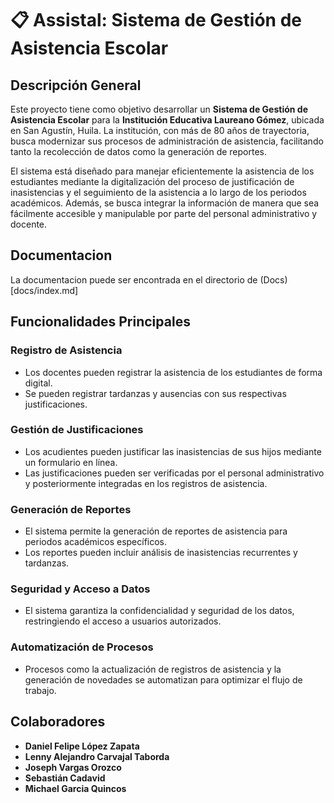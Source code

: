 # 📋 Assistal: Sistema de Gestión de Asistencia Escolar

## Descripción General

Este proyecto tiene como objetivo desarrollar un **Sistema de Gestión de Asistencia Escolar** para la **Institución Educativa Laureano Gómez**, ubicada en San Agustín, Huila. La institución, con más de 80 años de trayectoria, busca modernizar sus procesos de administración de asistencia, facilitando tanto la recolección de datos como la generación de reportes.

El sistema está diseñado para manejar eficientemente la asistencia de los estudiantes mediante la digitalización del proceso de justificación de inasistencias y el seguimiento de la asistencia a lo largo de los periodos académicos. Además, se busca integrar la información de manera que sea fácilmente accesible y manipulable por parte del personal administrativo y docente.

## Documentacion

La documentacion puede ser encontrada en el directorio de (Docs)[docs/index.md]

## Funcionalidades Principales

### Registro de Asistencia
- Los docentes pueden registrar la asistencia de los estudiantes de forma digital.
- Se pueden registrar tardanzas y ausencias con sus respectivas justificaciones.

### Gestión de Justificaciones
- Los acudientes pueden justificar las inasistencias de sus hijos mediante un formulario en línea.
- Las justificaciones pueden ser verificadas por el personal administrativo y posteriormente integradas en los registros de asistencia.

### Generación de Reportes
- El sistema permite la generación de reportes de asistencia para periodos académicos específicos.
- Los reportes pueden incluir análisis de inasistencias recurrentes y tardanzas.

### Seguridad y Acceso a Datos
- El sistema garantiza la confidencialidad y seguridad de los datos, restringiendo el acceso a usuarios autorizados.

### Automatización de Procesos
- Procesos como la actualización de registros de asistencia y la generación de novedades se automatizan para optimizar el flujo de trabajo.

## Colaboradores

- **Daniel Felipe López Zapata**
- **Lenny Alejandro Carvajal Taborda**
- **Joseph Vargas Orozco**
- **Sebastián Cadavid**
- **Michael Garcia Quincos**
